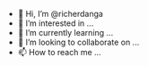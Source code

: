- 👋 Hi, I’m @richerdanga
- 👀 I’m interested in ...
- 🌱 I’m currently learning ...
- 💞️ I’m looking to collaborate on ...
- 📫 How to reach me ...

<!---
richerdanga/richerdanga is a ✨ special ✨ repository because its `README.md` (this file) appears on your GitHub profile.
You can click the Preview link to take a look at your changes.
--->
